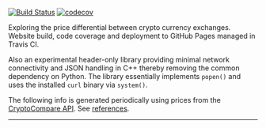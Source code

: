 <!-- If this is readme.md it will be overwritten by the build process -->

[![Build Status](https://travis-ci.org/deanturpin/curly.svg?branch=master)](https://travis-ci.org/deanturpin/curly)
[![codecov](https://codecov.io/gh/deanturpin/curly/branch/master/graph/badge.svg)](https://codecov.io/gh/deanturpin/curly)

Exploring the price differential between crypto currency exchanges. Website
build, code coverage and deployment to GitHub Pages managed in Travis CI.

Also an experimental header-only library providing minimal network connectivity
and JSON handling in C++ thereby removing the common dependency on Python. The
library essentially implements ```popen()``` and uses the installed ```curl```
binary via ```system()```.

The following info is generated periodically using prices from the
[CryptoCompare API](https://min-api.cryptocompare.com/). See
[references](references.md).

---
